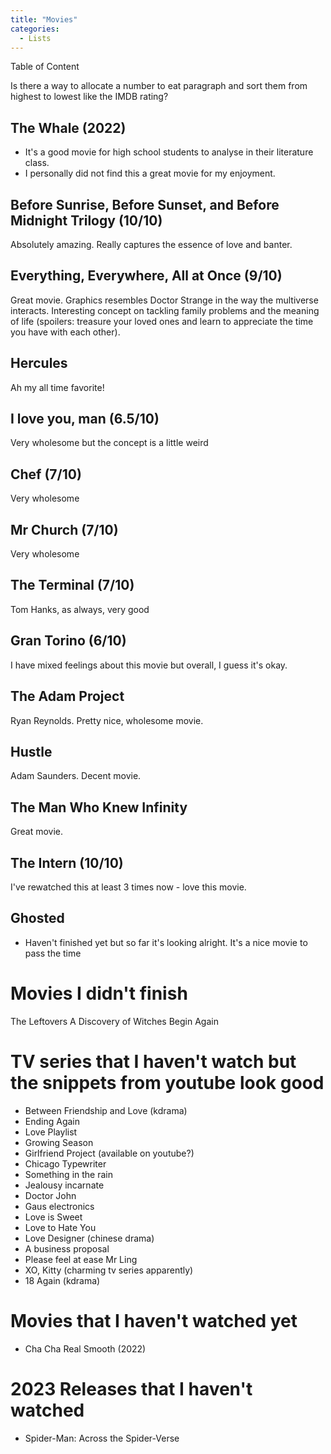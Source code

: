 ```yaml
---
title: "Movies"
categories:
  - Lists
---
```

Table of Content

Is there a way to allocate a number to eat paragraph and sort them from highest to lowest like the IMDB rating?

## The Whale (2022)
- It's a good movie for high school students to analyse in their literature class.
- I personally did not find this a great movie for my enjoyment.

## Before Sunrise, Before Sunset, and Before Midnight Trilogy (10/10)

Absolutely amazing. Really captures the essence of love and banter.

## Everything, Everywhere, All at Once (9/10)

Great movie. Graphics resembles Doctor Strange in the way the multiverse interacts. 
Interesting concept on tackling family problems and the meaning of life 
(spoilers: treasure your loved ones and learn to appreciate the time you have with each other).

## Hercules

Ah my all time favorite!

## I love you, man (6.5/10)
Very wholesome but the concept is a little weird 

## Chef (7/10)
Very wholesome

## Mr Church (7/10)
Very wholesome

## The Terminal (7/10)
Tom Hanks, as always, very good

## Gran Torino (6/10)
I have mixed feelings about this movie but overall, I guess it's okay.

## The Adam Project
Ryan Reynolds. Pretty nice, wholesome movie.

## Hustle
Adam Saunders. Decent movie.

## The Man Who Knew Infinity
Great movie.

## The Intern (10/10)
I've rewatched this at least 3 times now - love this movie.


## Ghosted
- Haven't finished yet but so far it's looking alright. It's a nice movie to pass the time

# Movies I didn't finish
The Leftovers
A Discovery of Witches
Begin Again

# TV series that I haven't watch but the snippets from youtube look good
- Between Friendship and Love (kdrama)
- Ending Again
- Love Playlist
- Growing Season
- Girlfriend Project (available on youtube?)
- Chicago Typewriter
- Something in the rain
- Jealousy incarnate
- Doctor John
- Gaus electronics
- Love is Sweet
- Love to Hate You
- Love Designer (chinese drama)
- A business proposal
- Please feel at ease Mr Ling
- XO, Kitty (charming tv series apparently)
- 18 Again (kdrama)


# Movies that I haven't watched yet
- Cha Cha Real Smooth (2022)

# 2023 Releases that I haven't watched
- Spider-Man: Across the Spider-Verse
